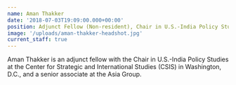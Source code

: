 ```yaml
---
name: Aman Thakker
date: '2018-07-03T19:09:00.000+00:00'
position: Adjunct Fellow (Non-resident), Chair in U.S.-India Policy Studies
image: '/uploads/aman-thakker-headshot.jpg'
current_staff: true
---
```


Aman Thakker is an adjunct fellow with the Chair in U.S.-India Policy Studies at the Center for Strategic and International Studies (CSIS) in Washington, D.C., and a senior associate at the Asia Group.
